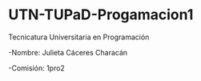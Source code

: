 # UTN-TUPaD-Progamacion1
Tecnicatura Universitaria en Programación

-Nombre: Julieta Cáceres Characán

-Comisión: 1pro2

